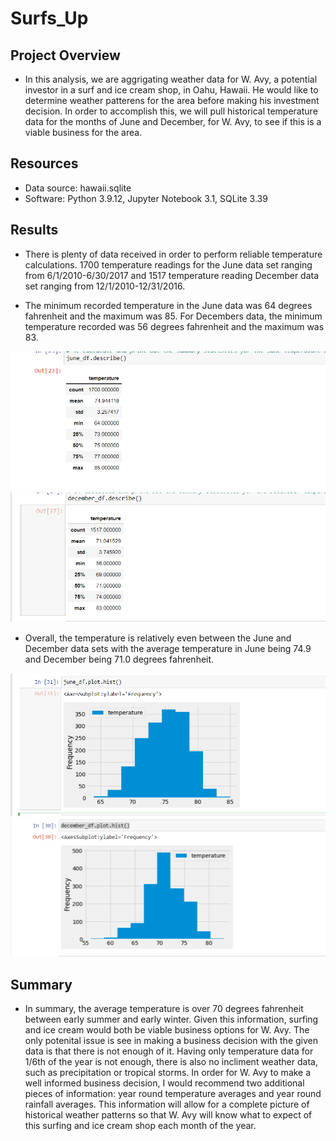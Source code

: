 # Surfs_Up

## Project Overview
* In this analysis, we are aggrigating weather data for W. Avy, a potential investor in a surf and ice cream shop, in Oahu, Hawaii. He would like to determine weather patterens for the area before making his investment decision. In order to accomplish this, we will pull historical temperature data for the months of June and December, for W. Avy, to see if this is a viable business for the area. 

## Resources
* Data source: hawaii.sqlite
* Software: Python 3.9.12, Jupyter Notebook 3.1, SQLite 3.39

## Results 

* There is plenty of data received in order to perform reliable temperature calculations. 1700 temperature readings for the June data set ranging from 6/1/2010-6/30/2017 and 1517 temperature reading December data set ranging from 12/1/2010-12/31/2016.

* The minimum recorded temperature in the June data was 64 degrees fahrenheit and the maximum was 85. For Decembers data, the minimum temperature recorded was 56 degrees fahrenheit and the maximum was 83. 

![june_df_desc](https://github.com/BryantKlewer/Surfs_Up/blob/main/screen_shots/june_df_desc.png)
![dec_df_desc](https://github.com/BryantKlewer/Surfs_Up/blob/main/screen_shots/dec_df_desc.png)

* Overall, the temperature is relatively even between the June and December data sets with the average temperature in June being 74.9 and December being 71.0 degrees fahrenheit.

![june_hist](https://github.com/BryantKlewer/Surfs_Up/blob/main/screen_shots/june_hist.png)
![dec_hist](https://github.com/BryantKlewer/Surfs_Up/blob/main/screen_shots/dec_hist.png)


## Summary

* In summary, the average temperature is over 70 degrees fahrenheit between early summer and early winter. Given this information, surfing and ice cream would both be viable business options for W. Avy. The only potenital issue is see in making a business decision with the given data is that there is not enough of it. Having only temperature data for 1/6th of the year is not enough, there is also no incliment weather data, such as precipitation or tropical storms. In order for W. Avy to make a well informed business decision, I would recommend two additional pieces of information: year round temperature averages and year round rainfall averages. This information will allow for a complete picture of historical weather patterns so that W. Avy will know what to expect of this surfing and ice cream shop each month of the year. 
